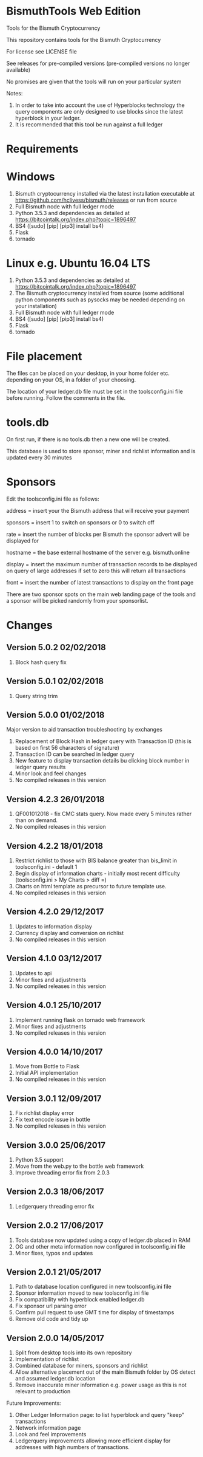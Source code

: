 # BismuthTools Web Edition

Tools for the Bismuth Cryptocurrency

This repository contains tools for the Bismuth Cryptocurrency

For license see LICENSE file

See releases for pre-compiled versions (pre-compiled versions no longer available)

No promises are given that the tools will run on your particular system

Notes:

1. In order to take into account the use of Hyperblocks technology the query components are only designed to use blocks since the latest hyperblock in your ledger.
2. It is recommended that this tool be run against a full ledger

Requirements
============

Windows
=======

1. Bismuth cryptocurrency installed via the latest installation executable at https://github.com/hclivess/bismuth/releases or run from source
2. Full Bismuth node with full ledger mode
3. Python 3.5.3 and dependencies as detailed at https://bitcointalk.org/index.php?topic=1896497
4. BS4 ([sudo] [pip] [pip3] install bs4)
5. Flask
6. tornado

Linux e.g. Ubuntu 16.04 LTS
===========================

1. Python 3.5.3 and dependencies as detailed at https://bitcointalk.org/index.php?topic=1896497
2. The Bismuth cryptocurrency installed from source (some additional python components such as pysocks may be needed depending on your installation)
3. Full Bismuth node with full ledger mode
4. BS4 ([sudo] [pip] [pip3] install bs4)
5. Flask
6. tornado

File placement
==============

The files can be placed on your desktop, in your home folder etc. depending on your OS, in a folder of your choosing.

The location of your ledger.db file must be set in the toolsconfig.ini file before running. Follow the comments in the file.

tools.db
=========

On first run, if there is no tools.db then a new one will be created.

This database is used to store sponsor, miner and richlist information and is updated every 30 minutes

Sponsors
========

Edit the toolsconfig.ini file as follows:

address = insert your the Bismuth address that will receive your payment

sponsors = insert 1 to switch on sponsors or 0 to switch off

rate = insert the number of blocks per Bismuth the sponsor advert will be displayed for

hostname = the base external hostname of the server e.g. bismuth.online

display = insert the maximum number of transaction records to be displayed on query of large addresses if set to zero this will return all transactions

front = insert the number of latest transactions to display on the front page

There are two sponsor spots on the main web landing page of the tools and a sponsor will be picked randomly from your sponsorlist.

Changes
=======
Version 5.0.2 02/02/2018
------------------------

1. Block hash query fix

Version 5.0.1 02/02/2018
------------------------

1. Query string trim

Version 5.0.0 01/02/2018
------------------------

Major version to aid transaction troubleshooting by exchanges

1. Replacement of Block Hash in ledger query with Transaction ID (this is based on first 56 characters of signature)
2. Transaction ID can be searched in ledger query
3. New feature to display transaction details bu clicking block number in ledger query results
4. Minor look and feel changes
5. No compiled releases in this version

Version 4.2.3 26/01/2018
------------------------

1. QF001012018 - fix CMC stats query. Now made every 5 minutes rather than on demand.
2. No compiled releases in this version

Version 4.2.2 18/01/2018
------------------------

1. Restrict richlist to those with BIS balance greater than bis_limit in toolsconfig.ini - default 1
2. Begin display of information charts - initially most recent difficulty (toolsconfig.ini > My Charts > diff =)
3. Charts on html template as precursor to future template use.
4. No compiled releases in this version

Version 4.2.0 29/12/2017
------------------------

1. Updates to information display
2. Currency display and conversion on richlist
3. No compiled releases in this version

Version 4.1.0 03/12/2017
------------------------

1. Updates to api
2. Minor fixes and adjustments
3. No compiled releases in this version

Version 4.0.1 25/10/2017
------------------------

1. Implement running flask on tornado web framework
2. Minor fixes and adjustments
3. No compiled releases in this version

Version 4.0.0 14/10/2017
------------------------

1. Move from Bottle to Flask
2. Initial API implementation
3. No compiled releases in this version

Version 3.0.1 12/09/2017
------------------------

1. Fix richlist display error
2. Fix text encode issue in bottle
3. No compiled releases in this version

Version 3.0.0 25/06/2017
------------------------

1. Python 3.5 support
2. Move from the web.py to the bottle web framework
3. Improve threading error fix from 2.0.3

Version 2.0.3 18/06/2017
------------------------

1. Ledgerquery threading error fix

Version 2.0.2 17/06/2017
------------------------

1. Tools database now updated using a copy of ledger.db placed in RAM
2. OG and other meta information now configured in toolsconfig.ini file
3. Minor fixes, typos and updates

Version 2.0.1 21/05/2017
------------------------

1. Path to database location configured in new toolsconfig.ini file
2. Sponsor information moved to new toolsconfig.ini file
3. Fix compatibility with hyperblock enabled ledger.db
4. Fix sponsor url parsing error
5. Confirm pull request to use GMT time for display of timestamps
6. Remove old code and tidy up

Version 2.0.0 14/05/2017
------------------------

1. Split from desktop tools into its own repository
2. Implementation of richlist
3. Combined database for miners, sponsors and richlist
4. Allow alternative placement out of the main Bismuth folder by OS detect and assumed ledger.db location
5. Remove inaccurate miner information e.g. power usage as this is not relevant to production

Future Improvements:

1. Other Ledger Information page: to list hyperblock and query "keep" transactions
2. Network information page
3. Look and feel improvements
4. Ledgerquery improvements allowing more efficient display for addresses with high numbers of transactions.

